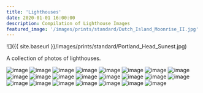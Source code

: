 ```yaml
---
title: 'Lighthouses'
date: 2020-01-01 16:00:00
description: Compilation of Lighthouse Images
featured_image: '/images/prints/standard/Dutch_Island_Moonrise_II.jpg'
---
```


![]({{ site.baseurl }}/images/prints/standard/Portland_Head_Sunest.jpg)

A collection of photos of lighthouses.

<div class="gallery" data-columns="3">
    <img src="{{ site.baseurl }}/images/prints/standard/Moon_On_The_Sakonnet_Focal.jpg" alt="image" />
    <img src="{{ site.baseurl }}/images/prints/standard/Sakonnet_Moonset.jpg" alt="image" />
    <img src="{{ site.baseurl }}/images/prints/standard/Moonset_Reflection_at_Hog_Island_Light.jpg" alt="image" />
    <img src="{{ site.baseurl }}/images/prints/standard/Conimicut_Pink_Moon.jpg" alt="image" />
    <img src="{{ site.baseurl }}/images/prints/standard/Signals.jpg" alt="image" />
    <img src="{{ site.baseurl }}/images/prints/standard/Bridge_To_NEOWISE.jpg" alt="image" />
    <img src="{{ site.baseurl }}/images/prints/standard/Dutch_Island_Moonrise_I.jpg" alt="image" />
    <img src="{{ site.baseurl }}/images/prints/standard/Dutch_Island_Moonrise_II.jpg" alt="image" />
    <img src="{{ site.baseurl }}/images/prints/standard/Dutch_Island_Moonrise_III.jpg" alt="image" />
    <img src="{{ site.baseurl }}/images/prints/standard/NEOWISE_Over_Dutch_Island_Light.jpg" alt="image" />
    <img src="{{ site.baseurl }}/images/prints/standard/Portland_Head_Sunest.jpg" alt="image" />
    <img src="{{ site.baseurl }}/images/prints/standard/Starry_Night_over_Watch_Hill_Light.jpg" alt="image" />
    <img src="{{ site.baseurl }}/images/collections/lighthouses/RI_LighthouseCruise-PlumBeachLight-1.jpg" alt="image" />
    <img src="{{ site.baseurl }}/images/collections/lighthouses/RI_LighthouseCruise-PlumBeachLight-2.jpg" alt="image" />
    <img src="{{ site.baseurl }}/images/collections/lighthouses/RI_LighthouseCruise-DutchIslandLight.jpg" alt="image" />
    <img src="{{ site.baseurl }}/images/collections/lighthouses/RI_LighthouseCruise-Beavertail.jpg" alt="image" />
    <img src="{{ site.baseurl }}/images/collections/lighthouses/RI_LighthouseCruise-CastleHill-1.jpg" alt="image" />
    <img src="{{ site.baseurl }}/images/collections/lighthouses/RI_LighthouseCruise-CastleHill-2.jpg" alt="image" />
    <img src="{{ site.baseurl }}/images/collections/lighthouses/RI_LighthouseCruise-RoseIslandLight.jpg" alt="image" />
    <img src="{{ site.baseurl }}/images/collections/lighthouses/SakonnetLightAfterSunrise.jpg" alt="image" />
    <img src="{{ site.baseurl }}/images/blog/2021-12-14-geminids-at-castle-hill-lighthouse/Geminids2021-4.jpg" alt="image" />
    <img src="{{ site.baseurl }}/images/collections/weather/Conimicut_Henri_1.jpg" alt="image" />
    <img src="{{ site.baseurl }}/images/collections/weather/Conimicut_Henri_2.jpg" alt="image" />
</div>